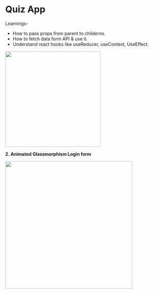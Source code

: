 # Quiz App

Learnings-
- How to pass props from parent to childerns.
- How to fetch data form API & use it.
- Understand react hooks like useReducer, useContext, UseEffect.

<img src="" style=" width:300px ; height:300px">

**2. Animated Glassmorphism Login form** 

<img src="" style=" width:400px ; height:400px">
